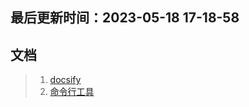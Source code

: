 <!--
 * @Description:
 * @Author: panrui
 * @Date: 2023-05-18 17:18:30
 * @LastEditTime: 2023-05-19 08:39:32
 * @LastEditors: panrui
 * 不忘初心,不负梦想
-->

## 最后更新时间：2023-05-18 17-18-58

## 文档

> 1.  [docsify](https://docsify.js.org/#/?id=docsify)
> 2.  [命令行工具](https://github.com/docsifyjs/docsify-cli)


